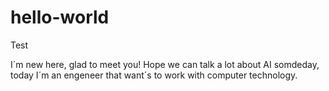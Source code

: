 # hello-world
Test

I´m new here, glad to meet you! Hope we can talk a lot about AI somdeday, today I´m an engeneer that want´s to work with computer technology.
